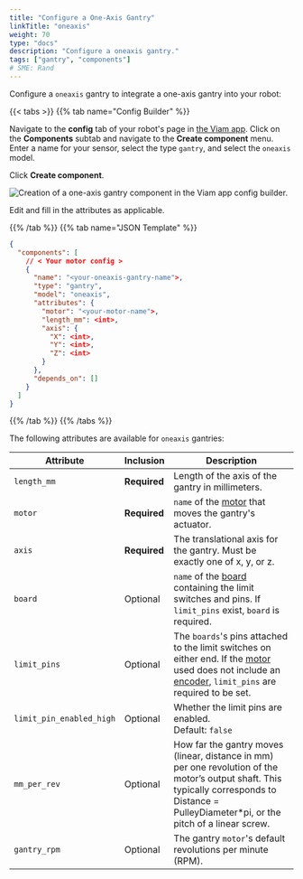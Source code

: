 ```yaml
---
title: "Configure a One-Axis Gantry"
linkTitle: "oneaxis"
weight: 70
type: "docs"
description: "Configure a oneaxis gantry."
tags: ["gantry", "components"]
# SME: Rand
---
```


Configure a `oneaxis` gantry to integrate a one-axis gantry into your robot:

{{< tabs >}}
{{% tab name="Config Builder" %}}

Navigate to the **config** tab of your robot's page in [the Viam app](https://app.viam.com).
Click on the **Components** subtab and navigate to the **Create component** menu.
Enter a name for your sensor, select the type `gantry`, and select the `oneaxis` model.

Click **Create component**.

![Creation of a one-axis gantry component in the Viam app config builder.](../img/oneaxis-ui-config.png)

Edit and fill in the attributes as applicable.

{{% /tab %}}
{{% tab name="JSON Template" %}}

```json {class="line-numbers linkable-line-numbers"}
{
  "components": [
    // < Your motor config >
    {
      "name": "<your-oneaxis-gantry-name">,
      "type": "gantry",
      "model": "oneaxis",
      "attributes": {
        "motor": "<your-motor-name">,
        "length_mm": <int>,
        "axis": {
          "X": <int>,
          "Y": <int>,
          "Z": <int>
        }
      },
      "depends_on": []
    }
  ]
}
```

{{% /tab %}}
{{% /tabs %}}

The following attributes are available for `oneaxis` gantries:

| Attribute | Inclusion | Description |
| ----------- | -------------- | --------------  |
| `length_mm` | **Required** | Length of the axis of the gantry in millimeters. |
| `motor` | **Required** | `name` of the [motor](/components/motor) that moves the gantry's actuator. |
| `axis` | **Required** | The translational axis for the gantry. Must be exactly one of x, y, or z. |
| `board`  |  Optional | `name` of the [board](/components/board) containing the limit switches and pins. If `limit_pins` exist, `board` is required. |
| `limit_pins`  | Optional | The `boards`'s pins attached to the limit switches on either end. If the [motor](/components/motor) used does not include an [encoder](/components/motor/gpio/encoded-motor), `limit_pins` are required to be set. |
| `limit_pin_enabled_high` | Optional | Whether the limit pins are enabled. <br> Default: `false` |
| `mm_per_rev` | Optional | How far the gantry moves (linear, distance in mm) per one revolution of the motor’s output shaft. This typically corresponds to Distance = PulleyDiameter*pi, or the pitch of a linear screw. |
| `gantry_rpm` | Optional | The gantry `motor`'s default revolutions per minute (RPM). |
